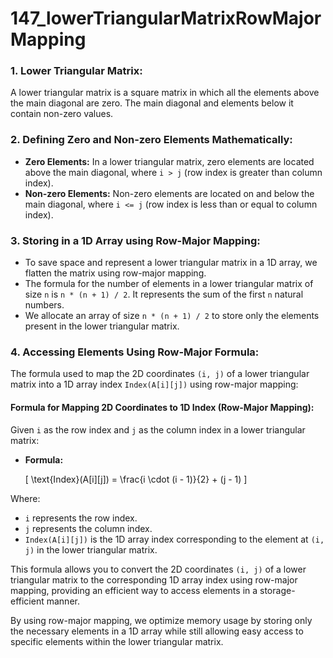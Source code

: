 # 147_lowerTriangularMatrixRowMajorMapping

### 1. Lower Triangular Matrix:
A lower triangular matrix is a square matrix in which all the elements above the main diagonal are zero. The main diagonal and elements below it contain non-zero values.

### 2. Defining Zero and Non-zero Elements Mathematically:
- **Zero Elements:** In a lower triangular matrix, zero elements are located above the main diagonal, where `i > j` (row index is greater than column index).
- **Non-zero Elements:** Non-zero elements are located on and below the main diagonal, where `i <= j` (row index is less than or equal to column index).

### 3. Storing in a 1D Array using Row-Major Mapping:
- To save space and represent a lower triangular matrix in a 1D array, we flatten the matrix using row-major mapping.
- The formula for the number of elements in a lower triangular matrix of size `n` is `n * (n + 1) / 2`. It represents the sum of the first `n` natural numbers.
- We allocate an array of size `n * (n + 1) / 2` to store only the elements present in the lower triangular matrix.

### 4. Accessing Elements Using Row-Major Formula:
The formula used to map the 2D coordinates `(i, j)` of a lower triangular matrix into a 1D array index `Index(A[i][j])` using row-major mapping:

#### Formula for Mapping 2D Coordinates to 1D Index (Row-Major Mapping):

Given `i` as the row index and `j` as the column index in a lower triangular matrix:

- **Formula:** 

  \[ \text{Index}(A[i][j]) = \frac{i \cdot (i - 1)}{2} + (j - 1) \]

Where:
- `i` represents the row index.
- `j` represents the column index.
- `Index(A[i][j])` is the 1D array index corresponding to the element at `(i, j)` in the lower triangular matrix.

This formula allows you to convert the 2D coordinates `(i, j)` of a lower triangular matrix to the corresponding 1D array index using row-major mapping, providing an efficient way to access elements in a storage-efficient manner.

By using row-major mapping, we optimize memory usage by storing only the necessary elements in a 1D array while still allowing easy access to specific elements within the lower triangular matrix.